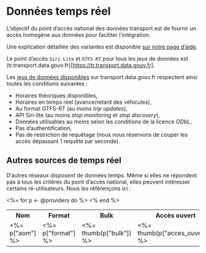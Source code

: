 # Données temps réel

L’objectif du point d’accès national des données transport est de fournir un accès homogène aux données pour faciliter l’intégration.

Une explication détaillée des variantes est disponible [sur notre page d’aide](https://doc.transport.data.gouv.fr/producteurs/temps-reel-des-transports-en-commun).

Le point d’accès `Siri Lite` et `GTFS-RT` pour tous les jeux de données est (tr.transport.data.gouv.fr)[https://tr.transport.data.gouv.fr].

Les [jeux de données disponibles](<%= dataset_url(@conn, :index, filter: :has_realtime) %>) sur transport.data.gouv.fr respectent ainsi toutes les conditions suivantes :

* Horaires théoriques disponibles,
* Horaires en temps réel (avance/retard des véhicules),
* Au format GTFS-RT (au moins _trip updates_),
* API Siri-lite (au moins _stop monitoring_ et _stop discovery_),
* Données utilisables au moins selon les conditions de la licence _ODbL_,
* Pas d’authentification,
* Pas de restriction de requêtage (nous nous réservons de couper les accès dépassant 1 requête par seconde).

## Autres sources de temps réel

D’autres réseaux disposent de données temps. Même si elles ne répondent pas à tous les critères du point d’accès national, elles peuvent intéresser certains ré-utilisateurs. Nous les référençons ici :


<table class="table">
<th>Nom</th>
<th>Format</th>
<th>Bulk</th>
<th>Accès ouvert</th>
<th>Licence</th>
<th>Prochains passages</th>
<th>Position véhicules</th>
<th>Messages d’alerte</th>
<%= for p <- @providers do %>
<tr>
<td><%= p["aom"] %></td>
<td><%= p["format"] %></td>
<td><%= thumb(p["bulk"]) %></td>
<td><%= thumb(p["acces_ouvert"]) %>
<td><%= p["licence"] %></td>
<td><%= make_link(p["prochains_passages"]) %></td>
<td><%= make_link(p["position_vehicules"]) %></td>
<td><%= make_link(p["alertes"]) %></td>
</tr>
<% end %>
</table>

